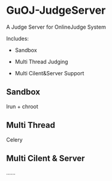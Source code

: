 # GuOJ-JudgeServer
A Judge Server for OnlineJudge System

Includes:
- Sandbox

- Multi Thread Judging

- Multi Cilent&Server Support

## Sandbox

lrun + chroot

## Multi Thread

Celery

## Multi Cilent & Server

......
